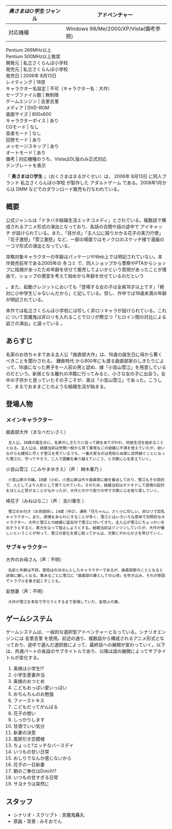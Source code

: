 _奥さまは○学生_ ジャンル  |  アドベンチャー   
---|---  
対応機種  |  Windows 98/Me/2000/XP/Vista(備考参照)    
Pentium  266MHz以上  
Pentium 500MHz以上推奨  
開発元  |  私立さくらんぼ小学校   
発売元  |  私立さくらんぼ小学校   
発売日  |  2006年  8月13日   
レイティング  |  18禁   
キャラクター名設定  |  不可（キャラクター名：大作）   
セーブファイル数  |  無制限   
ゲームエンジン  |  吉里吉里   
メディア  |  DVD-ROM   
画面サイズ  |  800x600   
キャラクターボイス  |  あり   
CGモード  |  なし   
音楽モード  |  なし   
回想モード  |  あり   
メッセージスキップ  |  あり   
オートモード  |  あり   
備考  |  対応機種のうち、VistaはDL版のみ正式対応   
テンプレートを表示  
  
『 **奥さまは○学生** 』（おくさまはまるがくせい）は、  2006年  8月13日  に同人ブランド  私立さくらんぼ小学校  が製作した
アダルトゲーム  である。2008年1月からは  DMM  などでのダウンロード販売も行なわれている。

##  概要  

公式ジャンルは「ドタバタ結婚生活エッチコメディ」とされている。複数話で構成されるアニメ形式の演出となっており、各話の合間や話の途中で  アイキャッチ
が設けられている。また、「目が点」「主人公に殴りかかる花子の実力行使」「花子激怒」「雪江激怒」など、一部の場面ではモノクロのスケッチ様で漫画の一コマ形式の演出となっている。

攻略対象キャラクターの年齢はパッケージやWeb上では明記されていない。本作発売前年である2005年の  冬コミ
で、同人ショップから警察やPTAからショップに指摘があったため年齢を伏せて販売してよいかという質問があったことが理由で、ショップの便宜を考えて始めから年齢を伏せているのだという

。また、起動クレジットにおいても「登場する女の子は全員18才以上です」「絶対に小中学生じゃないんだから」と記している。但し、作中では18歳未満の年齢が明記されている。

本作では私立さくらんぼ小学校には珍しく非ロリキャラが設けられている。これについて苦魔鬼は非ロリを入れることでロリが際立つ「ヒロイン間の対比による幼さの演出」と語っている
  。

##  あらすじ  

名家のお坊ちゃまである主人公「曲直部大作」は、16歳の誕生日に母から驚くべきことを聞かされる。  鎌倉時代
から800年にも渡る曲直部家のしきたりによって、16歳になった男子を一人前の男と認め、嫁「小宮山雪江」を用意しているのだという。新居となる離れの洋館に行ってみると、小さな女の子に出会う。女中の子供かと思っていたその子こそが、実は「小宮山雪江」であった。こうして、まるでおままごとのような結婚生活が始まる。

##  登場人物  

###  メインキャラクター  

曲直部大作（まなべだいさく）

     主人公。16歳の誕生日に、名家のしきたりに従って嫁をあてがわれ、同居生活を始めることとなる。主人公は、結婚当初は世間一般から見て異常なこの結婚に不満を覚えていたが、幼いながらも健気に尽くす雪江を見ているうち、一番大変なのは見知らぬ家に突然嫁ぐことになった雪江だ、守ってやろう、二人で困難を乗り越えていこう、と次第に心を変えていく。 
小宮山雪江（こみやまゆきえ）（声：  榊木春乃  ）

     小宮山家の令嬢。10歳（小4）。小宮山家は代々曲直部に嫁を輩出しており、雪江もその目的で、人としてより人形として育てられていた。そのため、結婚当初はオドオドして感情の起伏をほとんど見せることがなかったが、大作とのやり取りの中で次第に心を取り戻していく。 
峰花子（みねはなこ）（声：  吉川華生  ）

     雪江のお付き（お世話係）。14歳（中2）。通称「花ちゃん」。さく小に珍しい、非ロリで巨乳キャラクター。また、感情をあらわにすることが多く、雪江とはいろいろな意味で対照的なキャラクター。大作と雪江との結婚に猛反対で雪江に付いてきた。主人公が雪江にちょっかいを出そうとすると、実力を以って阻止しようとする。結婚当初はツンツンしていたが、大作が優しいということが判って、雪江の変化を感じ取ってからは、次第にやわらかさを帯びていく。 

###  サブキャラクター  

大作のお母さん（声：不明）

     名前と年齢は不詳。普段はのほほんとしたキャラクターであるが、曲直部家のこととなると途端に厳しくなる。事あるごとに雪江に「曲直部の妻としての心得」を吹き込み、それが原因でトラブルを巻き起こすことも。 
妄想妻（声：不明）

     大作が雪江を本気で守ろうとするまで登場していた、妄想上の妻。 

##  ゲームシステム  

ゲームシステムは、一般的な選択型アドベンチャーとなっている。シナリオエンジンには  吉里吉里
を使用。前述の通り、複数話から構成されるアニメ形式となっており、途中で選んだ選択肢によって、最終話への展開が変わっていく。以下は、共通パートの各話のサブタイトルであり、以降は話の展開によってサブタイトルが変化する。

  1. 奥様は小学生!? 
  2. 小学生愛妻弁当 
  3. 奥様のおつとめ 
  4. こどもおっぱい愛いっぱい 
  5. おちんちんのお勉強 
  6. ファーストキス 
  7. こどもだってがんばる 
  8. 花子の想い 
  9. しっかりします 
  10. 甘酒でいい気分 
  11. 新妻の決意 
  12. 風邪引き恋模様 
  13. ちょっと?エッチなバースデイ 
  14. いつもの甘い日常 
  15. おしりでなんか感じないから 
  16. 花子の一日新妻 
  17. 朝のご奉仕はDotch!? 
  18. いつもの甘すぎる日常 
  19. サヨナラは突然に 

##  スタッフ  

  * シナリオ・スクリプト :  苦魔鬼轟丸 
  * 原画・背景 :  みそおでん 

